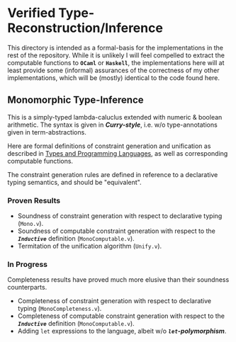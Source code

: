 # Verified Type-Reconstruction/Inference

This directory is intended as a formal-basis for the implementations in the rest of the repository.
While it is unlikely I will feel compelled to extract the computable functions to **`OCaml`** or **`Haskell`**,
the implementations here will at least provide some (informal) assurances of the correctness of
my other implementations, which will be (mostly) identical to the code found here.

## Monomorphic Type-Inference

This is a simply-typed lambda-caluclus extended with numeric & boolean arithmetic.
The syntax is given in ***Curry-style***, i.e. w/o type-annotations given in term-abstractions.

Here are formal definitions of constraint generation and unification as described in
[Types and Programming Languages](https://www.cis.upenn.edu/~bcpierce/tapl/),
as well as corresponding computable functions.

The constraint generation rules are defined in
reference to a declarative typing semantics, and should be "equivalent".

### Proven Results

- Soundness of constraint generation with respect to declarative typing (`Mono.v`).
- Soundness of computable constraint generation
with respect to the ***`Inductive`*** definition (`MonoComputable.v`).
- Termitation of the unification algorithm (`Unify.v`).

### In Progress

Completeness results have proved much more elusive than their soundness counterparts.
- Completeness of constraint generation with respect to declarative typing (`MonoCompleteness.v`).
- Completeness of computable constraint generation
with respect to the ***`Inductive`*** definition (`MonoComputable.v`).
- Adding `let` expressions to the language, albeit w/o ***`let`-polymorphism***.
